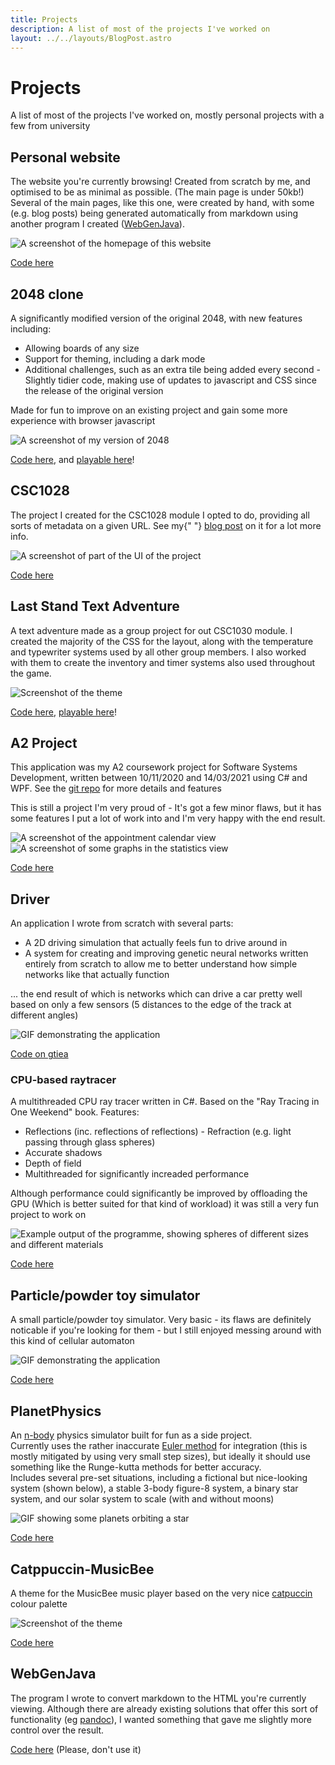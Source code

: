 ```yaml
---
title: Projects
description: A list of most of the projects I've worked on
layout: ../../layouts/BlogPost.astro
---
```


# Projects

A list of most of the projects I've worked on, mostly personal projects with a few from university

## Personal website

The website you're currently browsing! Created from scratch by me, and optimised to be as minimal as possible.
(The main page is under 50kb!) Several of the main pages, like this one, were created by hand, with some (e.g.
blog posts) being generated automatically from markdown using another program I created ([WebGenJava](#WebGenJava)).

![A screenshot of the homepage of this website](./imgs/website.webp)

[Code here](https://codeberg.org/weird-autumn/pages)

## 2048 clone

A significantly modified version of the original 2048, with new features including:

- Allowing boards of any size
- Support for theming, including a dark mode
- Additional challenges, such as an extra tile being added every second - Slightly tidier code, making use of updates
  to javascript and CSS since the release of the original version

Made for fun to improve on an existing project and gain some more experience with browser javascript

![A screenshot of my version of 2048](./imgs/2048.webp)

[Code here](https://github.com/James-McK/2048), and [playable here](https://2048.mck.is/)!

## CSC1028

The project I created for the CSC1028 module I opted to do, providing all sorts of metadata on a given URL. See my{" "}
[blog post](https://mck.is/CSC1028/) on it for a lot more info.

![A screenshot of part of the UI of the project](./imgs/1028.png)

[Code here](https://github.com/James-McK/PlanetPhysics)

## Last Stand Text Adventure

A text adventure made as a group project for out CSC1030 module. I created the majority of the CSS for the layout, along with
the temperature and typewriter systems used by all other group members. I also worked with them to create the inventory and
timer systems also used throughout the game.

![Screenshot of the theme](./imgs/last-stand.webp)

[Code here](https://github.com/James-McK/LastStand), [playable here](https://last-stand.mck.is/)!

## A2 Project

This application was my A2 coursework project for Software Systems Development, written between 10/11/2020 and 14/03/2021 using
C# and WPF. See the [git repo](https://github.com/James-McK/A2-Project) for more details and features

This is still a project I'm very proud of - It's got a few minor flaws, but it has some features I put a lot of work into and
I'm very happy with the end result.

![A screenshot of the appointment calendar view](./imgs/a2-cal.webp)
![A screenshot of some graphs in the statistics view](./imgs/a2-stats.webp)

[Code here](https://github.com/James-McK/A2-Project)

## Driver

An application I wrote from scratch with several parts:

- A 2D driving simulation that actually feels fun to drive around in
- A system for creating and improving genetic neural networks written entirely from scratch to allow me to better understand how
  simple networks like that actually function

... the end result of which is networks which can drive a car pretty well based on only a few sensors (5 distances to the edge
of the track at different angles)

![GIF demonstrating the application](./imgs/driver.gif)

<a href="https://github.com/James-McK/MonoGameDriver">Code on gtiea</a>

### CPU-based raytracer

A multithreaded CPU ray tracer written in C#. Based on the "Ray Tracing in One Weekend" book. Features:

- Reflections (inc. reflections of reflections) - Refraction (e.g. light passing through glass spheres)
- Accurate shadows
- Depth of field
- Multithreaded for significantly increaded performance

Although performance could significantly be improved by offloading the GPU (Which is better suited for that kind of workload) it
was still a very fun project to work on

![Example output of the programme, showing spheres of different sizes and different materials](./imgs/rtWeekend.webp)

[Code here](https://github.com/James-McK/RTWeekend)

## Particle/powder toy simulator

A small particle/powder toy simulator. Very basic - its flaws are definitely noticable if you're looking for them - but I still
enjoyed messing around with this kind of cellular automaton

![GIF demonstrating the application](./imgs/powdertoy.gif)

[Code here](https://github.com/James-McK/ParticleSim)

## PlanetPhysics

An [n-body](https://en.wikipedia.org/wiki/N-body_problem) physics simulator built for fun as a side project.  
Currently uses the rather inaccurate [Euler method](https://en.wikipedia.org/wiki/Euler_method) for integration (this
is mostly mitigated by using very small step sizes), but ideally it should use something like the Runge-kutta methods for better
accuracy.  
Includes several pre-set situations, including a fictional but nice-looking system (shown below), a stable 3-body figure-8
system, a binary star system, and our solar system to scale (with and without moons)

![GIF showing some planets orbiting a star](./imgs/planets.gif)

[Code here](https://github.com/James-McK/PlanetPhysics)

## Catppuccin-MusicBee

A theme for the MusicBee music player based on the very nice [catpuccin](https://github.com/catppuccin/catppuccin) colour palette

![Screenshot of the theme](./imgs/catppuccin-musicbee.webp)

[Code here](https://github.com/James-McK/Catppuccin-MusicBee)

## WebGenJava

The program I wrote to convert markdown to the HTML you're currently viewing. Although there are already existing solutions that
offer this sort of functionality (eg [pandoc](https://pandoc.org/)), I wanted something that gave me slightly more
control over the result.

[Code here](https://github.com/James-McK/WebGenJava) (Please, don't use it)

